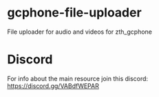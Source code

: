 # gcphone-file-uploader
File uploader for audio and videos for zth_gcphone

# Discord
For info about the main resource join this discord: https://discord.gg/VABdfWEPAR
